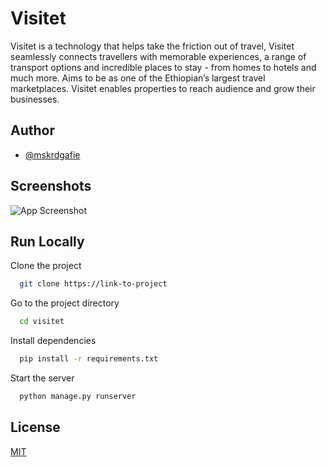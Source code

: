 
# Visitet
Visitet is a technology that helps take the friction out of travel, 
Visitet seamlessly connects travellers with memorable experiences, a range of transport options and incredible places to stay - from homes to hotels and much more.
Aims to be as one of the Ethiopian’s largest travel marketplaces.
Visitet enables properties to reach audience and grow their businesses.


## Author

- [@mskrdgafie](https://www.github.com/mskrdgafie)


## Screenshots

![App Screenshot](https://via.placeholder.com/468x300?text=App+Screenshot+Here)


## Run Locally

Clone the project

```bash
  git clone https://link-to-project
```

Go to the project directory

```bash
  cd visitet
```

Install dependencies

```bash
  pip install -r requirements.txt
```

Start the server

```bash
  python manage.py runserver
```


## License

[MIT](https://choosealicense.com/licenses/mit/)

